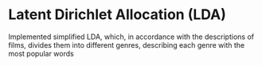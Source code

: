 # Latent Dirichlet Allocation (LDA)

Implemented simplified LDA, which, in accordance with the descriptions of films, divides them into different genres, describing each genre with the most popular words
